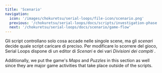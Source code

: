 ```yaml
---
title: 'Scenario'
navigation:
  icon: '/images/chokuretsu/serial-loops/file-icon/scenario.png'
  previous: '/chokuretsu/serial-loops/docs/scripts/investigation-phase'
  next: '/chokuretsu/serial-loops/docs/scenario/game-flow'
---
```


Gli script controllano solo cosa accade nelle singole scene, ma gli _scenari_ decide quale script caricare di preciso.
Per modificare lo scorrere del gioco, Serial Loops dispone di un editor di _Scenari_ e dei vari _Divisioni dei compiti_ .

Additionally, we put the game's _Maps_ and _Puzzles_ in this section as well since they are major game activities that take place outside
of the scripts.